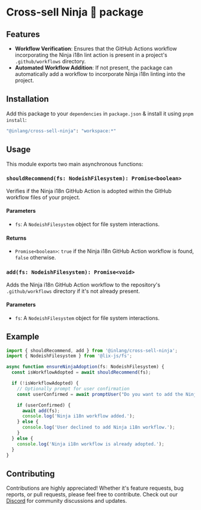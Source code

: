 # Cross-sell Ninja 🥷 package

## Features

- **Workflow Verification**: Ensures that the GitHub Actions workflow incorporating the Ninja i18n lint action is present in a project's `.github/workflows` directory.
- **Automated Workflow Addition**: If not present, the package can automatically add a workflow to incorporate Ninja i18n linting into the project.

## Installation

Add this package to your `dependencies` in `package.json` & install it using `pnpm install`:

```bash
"@inlang/cross-sell-ninja": "workspace:*"
```

## Usage

This module exports two main asynchronous functions:

### `shouldRecommend(fs: NodeishFilesystem): Promise<boolean>`

Verifies if the Ninja i18n GitHub Action is adopted within the GitHub workflow files of your project.

#### Parameters

- `fs`: A `NodeishFilesystem` object for file system interactions.

#### Returns

- `Promise<boolean>`: `true` if the Ninja i18n GitHub Action workflow is found, `false` otherwise.

### `add(fs: NodeishFilesystem): Promise<void>`

Adds the Ninja i18n GitHub Action workflow to the repository's `.github/workflows` directory if it's not already present.

#### Parameters

- `fs`: A `NodeishFilesystem` object for file system interactions.

## Example

```typescript
import { shouldRecommend, add } from '@inlang/cross-sell-ninja';
import { NodeishFilesystem } from '@lix-js/fs';

async function ensureNinjaAdoption(fs: NodeishFilesystem) {
  const isWorkflowAdopted = await shouldRecommend(fs);

  if (!isWorkflowAdopted) {
    // Optionally prompt for user confirmation
    const userConfirmed = await promptUser("Do you want to add the Ninja i18n workflow?");

    if (userConfirmed) {
      await add(fs);
      console.log('Ninja i18n workflow added.');
    } else {
      console.log('User declined to add Ninja i18n workflow.');
    }
  } else {
    console.log('Ninja i18n workflow is already adopted.');
  }
}
```

## Contributing

Contributions are highly appreciated! Whether it's feature requests, bug reports, or pull requests, please feel free to contribute. Check out our [Discord](https://discord.gg/CNPfhWpcAa) for community discussions and updates.
